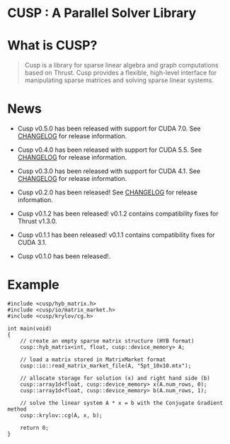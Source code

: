 # CUSP : A Parallel Solver Library
# What is CUSP?
<blockquote>
Cusp is a library for sparse linear algebra and graph computations based on Thrust. Cusp provides a flexible, high-level interface for manipulating sparse matrices and solving sparse linear systems.
</blockquote>

# News
- Cusp v0.5.0 has been released with support for CUDA 7.0. See [CHANGELOG](https://github.com/cusplibrary/cusplibrary/blob/0.5.0/CHANGELOG#L1) for release information.

- Cusp v0.4.0 has been released with support for CUDA 5.5. See [CHANGELOG](https://github.com/cusplibrary/cusplibrary/blob/0.4.0/CHANGELOG#L1) for release information.

- Cusp v0.3.0 has been released with support for CUDA 4.1. See [CHANGELOG](https://github.com/cusplibrary/cusplibrary/blob/0.4.0/CHANGELOG#L41) for release information.

- Cusp v0.2.0 has been released! See [CHANGELOG](https://github.com/cusplibrary/cusplibrary/blob/0.4.0/CHANGELOG#L62) for release information.

- Cusp v0.1.2 has been released! v0.1.2 contains compatibility fixes for Thrust v1.3.0.

- Cusp v0.1.1 has been released! v0.1.1 contains compatibility fixes for CUDA 3.1.

- Cusp v0.1.0 has been released!.

# Example
~~~{.cpp}
#include <cusp/hyb_matrix.h>
#include <cusp/io/matrix_market.h>
#include <cusp/krylov/cg.h>

int main(void)
{
    // create an empty sparse matrix structure (HYB format)
    cusp::hyb_matrix<int, float, cusp::device_memory> A;

    // load a matrix stored in MatrixMarket format
    cusp::io::read_matrix_market_file(A, "5pt_10x10.mtx");

    // allocate storage for solution (x) and right hand side (b)
    cusp::array1d<float, cusp::device_memory> x(A.num_rows, 0);
    cusp::array1d<float, cusp::device_memory> b(A.num_rows, 1);

    // solve the linear system A * x = b with the Conjugate Gradient method
    cusp::krylov::cg(A, x, b);

    return 0;
}
~~~
